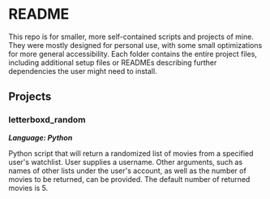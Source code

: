 # README 

This repo is for smaller, more self-contained scripts and projects of mine. They were mostly designed for personal use, with some small optimizations for more general accessibility. Each folder contains the entire project files, including additional setup files or READMEs describing further dependencies the user might need to install. 

## Projects

### letterboxd_random
***Language: Python***

Python script that will return a randomized list of movies from a specified user's watchlist. User supplies a username. Other arguments, such as names of other lists under the user's account, as well as the number of movies to be returned, can be provided. The default number of returned movies is 5.